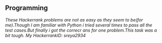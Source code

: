 ## Programming
*These Hackerrank problems are not as easy as they seem to be(for me).Though I am familiar with Python i tried several times to pass all the test cases.But finally i got the correcr ans for one problem.This task was a bit tough.*
*My HackerrankID: sreya2934*
